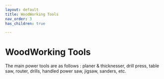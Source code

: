 ```yaml
---
layout: default
title: WoodWorking Tools
nav_order: 3
has_children: true

---
```


# WoodWorking Tools
The main power tools are as follows : planer & thicknesser, drill press, table saw, router, drills, handled power saw, jigsaw, sanders, etc.
